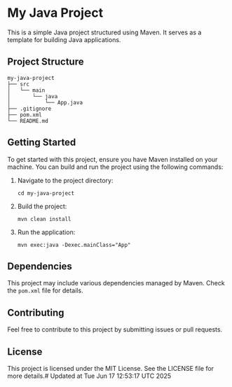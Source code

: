 # My Java Project

This is a simple Java project structured using Maven. It serves as a template for building Java applications.

## Project Structure

```
my-java-project
├── src
│   └── main
│       └── java
│           └── App.java
├── .gitignore
├── pom.xml
└── README.md
```

## Getting Started

To get started with this project, ensure you have Maven installed on your machine. You can build and run the project using the following commands:

1. Navigate to the project directory:
   ```
   cd my-java-project
   ```

2. Build the project:
   ```
   mvn clean install
   ```

3. Run the application:
   ```
   mvn exec:java -Dexec.mainClass="App"
   ```

## Dependencies

This project may include various dependencies managed by Maven. Check the `pom.xml` file for details.

## Contributing

Feel free to contribute to this project by submitting issues or pull requests. 

## License

This project is licensed under the MIT License. See the LICENSE file for more details.# Updated at Tue Jun 17 12:53:17 UTC 2025
